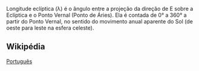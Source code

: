 Longitude eclíptica (λ) é o ângulo entre a projeção da direção de E sobre a Eclíptica e o Ponto Vernal (Ponto de Áries). Ela é contada de 0° a 360° a partir do Ponto Vernal, no sentido do movimento anual aparente do Sol (de oeste para leste na esfera celeste).

## Wikipédia

[Português](https://pt.wikipedia.org/wiki/Longitude_ecl%C3%ADptica)